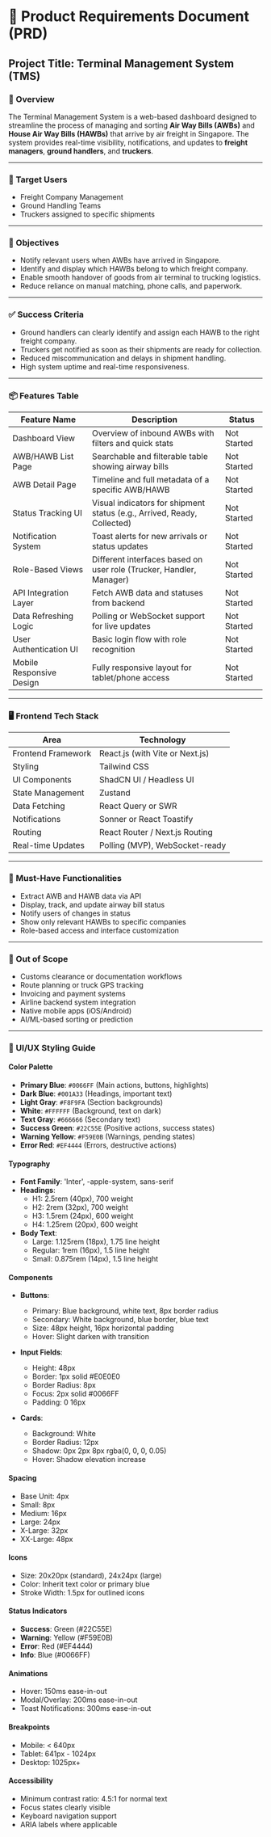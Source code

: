 # 📄 Product Requirements Document (PRD)

## Project Title: Terminal Management System (TMS)

### 🧭 Overview
The Terminal Management System is a web-based dashboard designed to streamline the process of managing and sorting **Air Way Bills (AWBs)** and **House Air Way Bills (HAWBs)** that arrive by air freight in Singapore. The system provides real-time visibility, notifications, and updates to **freight managers**, **ground handlers**, and **truckers**.

---

### 👥 Target Users
- Freight Company Management  
- Ground Handling Teams  
- Truckers assigned to specific shipments  

---

### 🎯 Objectives
- Notify relevant users when AWBs have arrived in Singapore.
- Identify and display which HAWBs belong to which freight company.
- Enable smooth handover of goods from air terminal to trucking logistics.
- Reduce reliance on manual matching, phone calls, and paperwork.

---

### ✅ Success Criteria
- Ground handlers can clearly identify and assign each HAWB to the right freight company.
- Truckers get notified as soon as their shipments are ready for collection.
- Reduced miscommunication and delays in shipment handling.
- High system uptime and real-time responsiveness.

---

### 📦 Features Table

| Feature Name             | Description                                                                 | Status         |
|--------------------------|-----------------------------------------------------------------------------|----------------|
| Dashboard View           | Overview of inbound AWBs with filters and quick stats                       | Not Started    |
| AWB/HAWB List Page       | Searchable and filterable table showing airway bills                        | Not Started    |
| AWB Detail Page          | Timeline and full metadata of a specific AWB/HAWB                           | Not Started    |
| Status Tracking UI       | Visual indicators for shipment status (e.g., Arrived, Ready, Collected)     | Not Started    |
| Notification System      | Toast alerts for new arrivals or status updates                             | Not Started    |
| Role-Based Views         | Different interfaces based on user role (Trucker, Handler, Manager)         | Not Started    |
| API Integration Layer    | Fetch AWB data and statuses from backend                                    | Not Started    |
| Data Refreshing Logic    | Polling or WebSocket support for live updates                               | Not Started    |
| User Authentication UI   | Basic login flow with role recognition                                      | Not Started    |
| Mobile Responsive Design | Fully responsive layout for tablet/phone access                             | Not Started    |

---

### 🖥️ Frontend Tech Stack

| Area                | Technology                     |
|---------------------|--------------------------------|
| Frontend Framework  | React.js (with Vite or Next.js)|
| Styling             | Tailwind CSS                   |
| UI Components       | ShadCN UI / Headless UI        |
| State Management    | Zustand                        |
| Data Fetching       | React Query or SWR             |
| Notifications       | Sonner or React Toastify       |
| Routing             | React Router / Next.js Routing |
| Real-time Updates   | Polling (MVP), WebSocket-ready |

---

### 🧩 Must-Have Functionalities
- Extract AWB and HAWB data via API
- Display, track, and update airway bill status
- Notify users of changes in status
- Show only relevant HAWBs to specific companies
- Role-based access and interface customization

---

### 🚫 Out of Scope
- Customs clearance or documentation workflows  
- Route planning or truck GPS tracking  
- Invoicing and payment systems  
- Airline backend system integration  
- Native mobile apps (iOS/Android)  
- AI/ML-based sorting or prediction  

---

### 🎨 UI/UX Styling Guide

#### Color Palette
- **Primary Blue**: `#0066FF` (Main actions, buttons, highlights)
- **Dark Blue**: `#001A33` (Headings, important text)
- **Light Gray**: `#F8F9FA` (Section backgrounds)
- **White**: `#FFFFFF` (Background, text on dark)
- **Text Gray**: `#666666` (Secondary text)
- **Success Green**: `#22C55E` (Positive actions, success states)
- **Warning Yellow**: `#F59E0B` (Warnings, pending states)
- **Error Red**: `#EF4444` (Errors, destructive actions)

#### Typography
- **Font Family**: 'Inter', -apple-system, sans-serif
- **Headings**:
  - H1: 2.5rem (40px), 700 weight
  - H2: 2rem (32px), 700 weight
  - H3: 1.5rem (24px), 600 weight
  - H4: 1.25rem (20px), 600 weight
- **Body Text**:
  - Large: 1.125rem (18px), 1.75 line height
  - Regular: 1rem (16px), 1.5 line height
  - Small: 0.875rem (14px), 1.5 line height

#### Components
- **Buttons**:
  - Primary: Blue background, white text, 8px border radius
  - Secondary: White background, blue border, blue text
  - Size: 48px height, 16px horizontal padding
  - Hover: Slight darken with transition

- **Input Fields**:
  - Height: 48px
  - Border: 1px solid #E0E0E0
  - Border Radius: 8px
  - Focus: 2px solid #0066FF
  - Padding: 0 16px

- **Cards**:
  - Background: White
  - Border Radius: 12px
  - Shadow: 0px 2px 8px rgba(0, 0, 0, 0.05)
  - Hover: Shadow elevation increase

#### Spacing
- Base Unit: 4px
- Small: 8px
- Medium: 16px
- Large: 24px
- X-Large: 32px
- XX-Large: 48px

#### Icons
- Size: 20x20px (standard), 24x24px (large)
- Color: Inherit text color or primary blue
- Stroke Width: 1.5px for outlined icons

#### Status Indicators
- **Success**: Green (#22C55E)
- **Warning**: Yellow (#F59E0B)
- **Error**: Red (#EF4444)
- **Info**: Blue (#0066FF)

#### Animations
- Hover: 150ms ease-in-out
- Modal/Overlay: 200ms ease-in-out
- Toast Notifications: 300ms ease-in-out

#### Breakpoints
- Mobile: < 640px
- Tablet: 641px - 1024px
- Desktop: 1025px+

#### Accessibility
- Minimum contrast ratio: 4.5:1 for normal text
- Focus states clearly visible
- Keyboard navigation support
- ARIA labels where applicable
